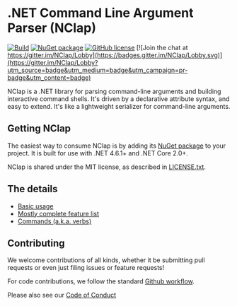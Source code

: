 # .NET Command Line Argument Parser (NClap)

[![Build](https://github.com/reubeno/NClap/actions/workflows/build.yaml/badge.svg)](https://github.com/reubeno/NClap/actions/workflows/build.yaml)
[![NuGet package](https://img.shields.io/nuget/vpre/NClap.svg)](https://www.nuget.org/packages/NClap)
[![GitHub license](https://img.shields.io/github/license/reubeno/NClap.svg)](https://reubeno.github.io/NClap/LICENSE.txt)
[![Join the chat at https://gitter.im/NClap/Lobby](https://badges.gitter.im/NClap/Lobby.svg)](https://gitter.im/NClap/Lobby?utm_source=badge&utm_medium=badge&utm_campaign=pr-badge&utm_content=badge)

NClap is a .NET library for parsing command-line arguments and building interactive command shells. It's driven by a declarative attribute syntax, and easy to extend. It's like a lightweight serializer for command-line arguments.

## Getting NClap

The easiest way to consume NClap is by adding its [NuGet package](https://www.nuget.org/packages/NClap) to your project. It is built for use with .NET 4.6.1+ and .NET Core 2.0+.

NClap is shared under the MIT license, as described in [LICENSE.txt](https://reubeno.github.io/NClap/LICENSE.txt).

## The details

- [Basic usage](docs/Usage.md)
- [Mostly complete feature list](docs/Features.md)
- [Commands (a.k.a. verbs)](docs/Commands.md)

## Contributing

We welcome contributions of all kinds, whether it be submitting pull requests or even just filing issues or feature requests!

For code contributions, we follow the standard [Github workflow](https://guides.github.com/introduction/flow/).

Please also see our [Code of Conduct](CODE_OF_CONDUCT.md)
